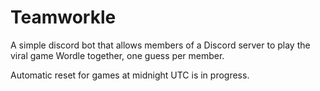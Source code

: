 # Teamworkle

A simple discord bot that allows members of a Discord server to play the viral game Wordle together, one guess per member.

Automatic reset for games at midnight UTC is in progress.